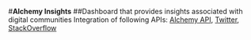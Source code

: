 #**Alchemy Insights**
##Dashboard that provides insights associated with digital communities
Integration of following APIs:
[Alchemy API](http://www.alchemyapi.com/api),
[Twitter](https://dev.twitter.com/overview/documentation),
[StackOverflow](https://api.stackexchange.com/docs)

